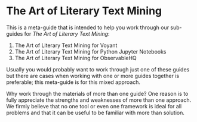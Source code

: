 # The Art of Literary Text Mining

This is a meta-guide that is intended to help you work through our sub-guides for _The Art of Literary Text Mining_:

1. The Art of Literary Text Mining for Voyant
1. The Art of Literary Text Mining for Python Jupyter Notebooks
1. The Art of Literary Text Mining for ObservableHQ

Usually you would probably want to work through just one of these guides but there are cases when working with one or more guides together is preferable; this meta-guide is for this mixed approach.

Why work through the materials of more than one guide? One reason is to fully appreciate the strengths and weaknesses of more than one approach. We firmly believe that no one tool or even one framework is ideal for all problems and that it can be useful to be familiar with more than solution.
